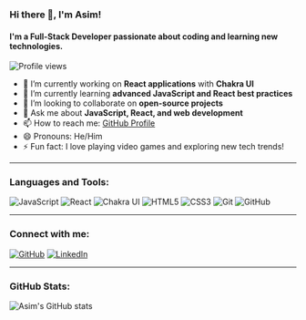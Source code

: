 ### Hi there 👋, I'm Asim!

#### I'm a Full-Stack Developer passionate about coding and learning new technologies.

![Profile views](https://gpvc.arturio.dev/Asim925)

- 🔭 I’m currently working on **React applications** with **Chakra UI**
- 🌱 I’m currently learning **advanced JavaScript and React best practices**
- 👯 I’m looking to collaborate on **open-source projects**
- 💬 Ask me about **JavaScript, React, and web development**
- 📫 How to reach me: [GitHub Profile](https://github.com/Asim925)
- 😄 Pronouns: He/Him
- ⚡ Fun fact: I love playing video games and exploring new tech trends!

---

### Languages and Tools:
![JavaScript](https://img.shields.io/badge/-JavaScript-333333?style=flat&logo=javascript)
![React](https://img.shields.io/badge/-React-333333?style=flat&logo=react)
![Chakra UI](https://img.shields.io/badge/-Chakra%20UI-333333?style=flat&logo=chakra-ui)
![HTML5](https://img.shields.io/badge/-HTML5-333333?style=flat&logo=html5)
![CSS3](https://img.shields.io/badge/-CSS3-333333?style=flat&logo=css3)
![Git](https://img.shields.io/badge/-Git-333333?style=flat&logo=git)
![GitHub](https://img.shields.io/badge/-GitHub-333333?style=flat&logo=github)

---

### Connect with me:
[![GitHub](https://img.shields.io/badge/-GitHub-333333?style=flat&logo=github)](https://github.com/Asim925)
[![LinkedIn](https://img.shields.io/badge/-LinkedIn-333333?style=flat&logo=linkedin)](https://www.linkedin.com/in/asim925/)

---

### GitHub Stats:
![Asim's GitHub stats](https://github-readme-stats.vercel.app/api?username=Asim925&show_icons=true&theme=radical)

